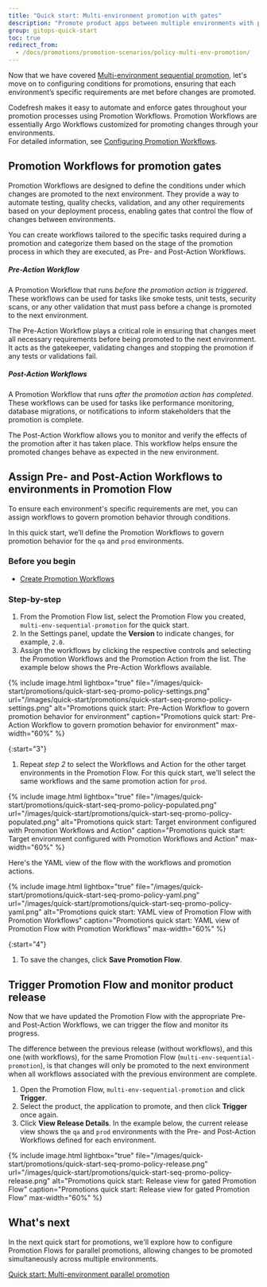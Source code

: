 ```yaml
---
title: "Quick start: Multi-environment promotion with gates"
description: "Promote product apps between multiple environments with promotion conditions"
group: gitops-quick-start
toc: true
redirect_from:
  - /docs/promotions/promotion-scenarios/policy-multi-env-promotion/
---
```



Now that we have covered [Multi-environment sequential promotion]({{site.baseurl}}/docs/promotions/promotion-scenarios/multi-env-sequential-flow/), let's move on to configuring conditions for promotions, ensuring that each environment’s specific requirements are met before changes are promoted.

Codefresh makes it easy to automate and enforce gates throughout your promotion processes using Promotion Workflows. 
Promotion Workflows are essentially Argo Workflows customized for promoting changes through your environments.  
For detailed information, see [Configuring Promotion Workflows]({{site.baseurl}}/docs/promotions/configuration/promotion-workflow/).

## Promotion Workflows for promotion gates
Promotion Workflows are designed to define the conditions under which changes are promoted to the next environment. They provide a way to automate testing, quality checks, validation, and any other requirements based on your deployment process, enabling gates that control the flow of changes between environments.

You can create workflows tailored to the specific tasks required during a promotion and categorize them based on the stage of the promotion process in which they are executed, as Pre- and Post-Action Workflows.

##### Pre-Action Workflow
A Promotion Workflow that runs _before the promotion action is triggered_. These workflows can be used for tasks like smoke tests, unit tests, security scans, or any other validation that must pass before a change is promoted to the next environment.

The Pre-Action Workflow plays a critical role in ensuring that changes meet all necessary requirements before being promoted to the next environment. It acts as the gatekeeper, validating changes and stopping the promotion if any tests or validations fail. 


##### Post-Action Workflows
A Promotion Workflow that runs _after the promotion action has completed_. These workflows can be used for tasks like performance monitoring, database migrations, or notifications to inform stakeholders that the promotion is complete.

The Post-Action Workflow allows you to monitor and verify the effects of the promotion after it has taken place. This workflow helps ensure the promoted changes behave as expected in the new environment.



## Assign Pre- and Post-Action Workflows to environments in Promotion Flow

To ensure each environment's specific requirements are met, you can assign workflows to govern promotion behavior through conditions. 

In this quick start, we’ll define the Promotion Workflows to govern promotion behavior for the `qa` and `prod` environments.



### Before you begin
* [Create Promotion Workflows]()

### Step-by-step

1. From the Promotion Flow list, select the Promotion Flow you created, `multi-env-sequential-promotion` for the quick start.
1. In the Settings panel, update the **Version** to indicate changes, for example, `2.0`. 
1. Assign the workflows by clicking the respective controls and selecting the Promotion Workflows and the Promotion Action from the list. 
  The example below shows the Pre-Action Workflows available.

{% include 
image.html 
lightbox="true" 
file="/images/quick-start/promotions/quick-start-seq-promo-policy-settings.png" 
url="/images/quick-start/promotions/quick-start-seq-promo-policy-settings.png"
alt="Promotions quick start: Pre-Action Workflow to govern promotion behavior for environment" 
caption="Promotions quick start: Pre-Action Workflow to govern promotion behavior for environment"
max-width="60%"
%}

{:start="3"}
1. Repeat _step 2_ to select the Workflows and Action for the other target environments in the Promotion Flow.
   For this quick start, we'll select the same workflows and the same promotion action for `prod`.

{% include 
image.html 
lightbox="true" 
file="/images/quick-start/promotions/quick-start-seq-promo-policy-populated.png" 
url="/images/quick-start/promotions/quick-start-seq-promo-policy-populated.png"
alt="Promotions quick start: Target environment configured with Promotion Workflows and Action" 
caption="Promotions quick start: Target environment configured with Promotion Workflows and Action"
max-width="60%"
%}

  Here's the YAML view of the flow with the workflows and promotion actions.

{% include 
image.html 
lightbox="true" 
file="/images/quick-start/promotions/quick-start-seq-promo-policy-yaml.png" 
url="/images/quick-start/promotions/quick-start-seq-promo-policy-yaml.png"
alt="Promotions quick start: YAML view of Promotion Flow with Promotion Workflows" 
caption="Promotions quick start: YAML view of Promotion Flow with Promotion Workflows"
max-width="60%"
%}

{:start="4"}
1. To save the changes, click **Save Promotion Flow**.


## Trigger Promotion Flow and monitor product release
Now that we have updated the Promotion Flow with the appropriate Pre- and Post-Action Workflows, we can trigger the flow and monitor its progress.

The difference between the previous release (without workflows), and this one (with workflows), for the same Promotion Flow (`multi-env-sequential-promotion`), is that changes will only be promoted to the next environment when all workflows associated with the previous environment are complete.

1. Open the Promotion Flow, `multi-env-sequential-promotion` and click **Trigger**.
1. Select the product, the application to promote, and then click **Trigger** once again. 
1. Click **View Release Details**.
  In the example below, the current release view shows the `qa` and `prod` environments with the Pre- and Post-Action Workflows defined for each environment. 

{% include 
image.html 
lightbox="true" 
file="/images/quick-start/promotions/quick-start-seq-promo-policy-release.png" 
url="/images/quick-start/promotions/quick-start-seq-promo-policy-release.png"
alt="Promotions quick start: Release view for gated Promotion Flow" 
caption="Promotions quick start: Release view for gated Promotion Flow"
max-width="60%"
%}



## What's next
In the next quick start for promotions, we'll explore how to configure Promotion Flows for parallel promotions, allowing changes to be promoted simultaneously across multiple environments.

[Quick start: Multi-environment parallel promotion]({{site.baseurl}}/docs/gitops-quick-start/promotions/parallel-multi-env-promotion/)

 
 